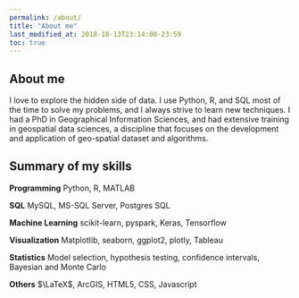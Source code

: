 ```yaml
---
permalink: /about/
title: "About me"
last_modified_at: 2018-10-13T23:14:00-23:59
toc: true
---
```


## About me 

I love to explore the hidden side of data. I use Python, R, and SQL most of the time to solve my problems, and I always strive to learn new techniques. I had a PhD in Geographical Information Sciences, and had extensive training in geospatial data sciences, a discipline that focuses on the development and application of geo-spatial dataset and algorithms. 

## Summary of my skills

**Programming**
Python, R, MATLAB

**SQL**
MySQL, MS-SQL Server, Postgres SQL

**Machine Learning**
scikit-learn, pyspark, Keras, Tensorflow

**Visualization**
Matplotlib, seaborn, ggplot2, plotly, Tableau

**Statistics**
Model selection, hypothesis testing, confidence intervals, Bayesian and Monte Carlo

**Others**
$\LaTeX$, ArcGIS, HTML5, CSS, Javascript